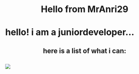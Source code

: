 <h1 align=center>Hello from MrAnri29<h1/>
hello! i am a juniordeveloper...
<h2 align=center>here is a list of what i can:<h2/>
<img src={https://img.shields.io/badge/Node.js-339933?style=for-the-badge&logo=nodedotjs&logoColor=white} />
